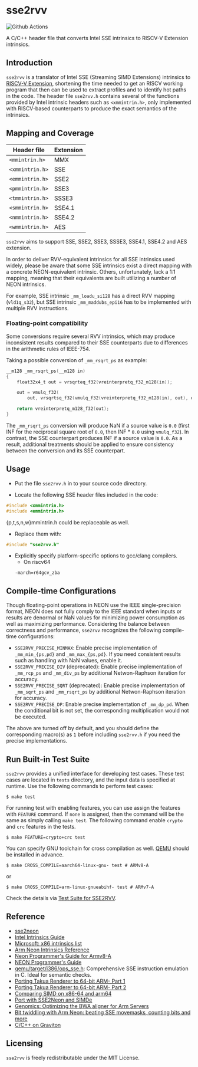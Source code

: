 # sse2rvv
![Github Actions](https://github.com/DLTcollab/sse2rvv/workflows/Github%20Actions/badge.svg?branch=master)

A C/C++ header file that converts Intel SSE intrinsics to RISCV-V Extension intrinsics.

## Introduction

`sse2rvv` is a translator of Intel SSE (Streaming SIMD Extensions) intrinsics
to [RISCV-V Extension](https://github.com/riscv/riscv-v-spec),
shortening the time needed to get an RISCV working program that then can be used to
extract profiles and to identify hot paths in the code.
The header file `sse2rvv.h` contains several of the functions provided by Intel
intrinsic headers such as `<xmmintrin.h>`, only implemented with RISCV-based counterparts
to produce the exact semantics of the intrinsics.

## Mapping and Coverage

Header file | Extension |
---|---|
`<mmintrin.h>` | MMX |
`<xmmintrin.h>` | SSE |
`<emmintrin.h>` | SSE2 |
`<pmmintrin.h>` | SSE3 |
`<tmmintrin.h>` | SSSE3 |
`<smmintrin.h>` | SSE4.1 |
`<nmmintrin.h>` | SSE4.2 |
`<wmmintrin.h>` | AES  |

`sse2rvv` aims to support SSE, SSE2, SSE3, SSSE3, SSE4.1, SSE4.2 and AES extension.

In order to deliver RVV-equivalent intrinsics for all SSE intrinsics used widely,
please be aware that some SSE intrinsics exist a direct mapping with a concrete
NEON-equivalent intrinsic. Others, unfortunately, lack a 1:1 mapping, meaning that
their equivalents are built utilizing a number of NEON intrinsics.

For example, SSE intrinsic `_mm_loadu_si128` has a direct RVV mapping (`vld1q_s32`),
but SSE intrinsic `_mm_maddubs_epi16` has to be implemented with multiple RVV instructions.

### Floating-point compatibility

Some conversions require several RVV intrinsics, which may produce inconsistent results
compared to their SSE counterparts due to differences in the arithmetic rules of IEEE-754.

Taking a possible conversion of `_mm_rsqrt_ps` as example:

```c
__m128 _mm_rsqrt_ps(__m128 in)
{
    float32x4_t out = vrsqrteq_f32(vreinterpretq_f32_m128(in));

    out = vmulq_f32(
        out, vrsqrtsq_f32(vmulq_f32(vreinterpretq_f32_m128(in), out), out));

    return vreinterpretq_m128_f32(out);
}
```

The `_mm_rsqrt_ps` conversion will produce NaN if a source value is `0.0` (first INF for the
reciprocal square root of `0.0`, then INF * `0.0` using `vmulq_f32`). In contrast,
the SSE counterpart produces INF if a source value is `0.0`.
As a result, additional treatments should be applied to ensure consistency between the conversion and its SSE counterpart.

## Usage

- Put the file `sse2rvv.h` in to your source code directory.

- Locate the following SSE header files included in the code:
```C
#include <xmmintrin.h>
#include <emmintrin.h>
```
  {p,t,s,n,w}mmintrin.h could be replaceable as well.

- Replace them with:
```C
#include "sse2rvv.h"
```

- Explicitly specify platform-specific options to gcc/clang compilers.
  * On riscv64
  ```shell
  -march=r64gcv_zba
  ```

## Compile-time Configurations

Though floating-point operations in NEON use the IEEE single-precision format, NEON does not fully comply to the IEEE standard when inputs or results are denormal or NaN values for minimizing power consumption as well as maximizing performance.
Considering the balance between correctness and performance, `sse2rvv` recognizes the following compile-time configurations:
* `SSE2RVV_PRECISE_MINMAX`: Enable precise implementation of `_mm_min_{ps,pd}` and `_mm_max_{ps,pd}`. If you need consistent results such as handling with NaN values, enable it.
* `SSE2RVV_PRECISE_DIV` (deprecated): Enable precise implementation of `_mm_rcp_ps` and `_mm_div_ps` by additional Netwon-Raphson iteration for accuracy.
* `SSE2RVV_PRECISE_SQRT` (deprecated): Enable precise implementation of `_mm_sqrt_ps` and `_mm_rsqrt_ps` by additional Netwon-Raphson iteration for accuracy.
* `SSE2RVV_PRECISE_DP`: Enable precise implementation of `_mm_dp_pd`. When the conditional bit is not set, the corresponding multiplication would not be executed.

The above are turned off by default, and you should define the corresponding macro(s) as `1` before including `sse2rvv.h` if you need the precise implementations.

## Run Built-in Test Suite

`sse2rvv` provides a unified interface for developing test cases. These test
cases are located in `tests` directory, and the input data is specified at
runtime. Use the following commands to perform test cases:
```shell
$ make test
```

For running test with enabling features, you can use assign the features with `FEATURE` command.
If `none` is assigned, then the command will be the same as simply calling `make test`.
The following command enable `crypto` and `crc` features in the tests.
```
$ make FEATURE=crypto+crc test
```

You can specify GNU toolchain for cross compilation as well.
[QEMU](https://www.qemu.org/) should be installed in advance.
```shell
$ make CROSS_COMPILE=aarch64-linux-gnu- test # ARMv8-A
```
or
```shell
$ make CROSS_COMPILE=arm-linux-gnueabihf- test # ARMv7-A
```

Check the details via [Test Suite for SSE2RVV](tests/README.md).

## Reference
* [sse2neon](https://github.com/DLTcollab/sse2neon)
* [Intel Intrinsics Guide](https://www.intel.com/content/www/us/en/docs/intrinsics-guide/index.html)
* [Microsoft: x86 intrinsics list](https://learn.microsoft.com/en-us/cpp/intrinsics/x86-intrinsics-list)
* [Arm Neon Intrinsics Reference](https://developer.arm.com/architectures/instruction-sets/simd-isas/neon/intrinsics)
* [Neon Programmer's Guide for Armv8-A](https://developer.arm.com/architectures/instruction-sets/simd-isas/neon/neon-programmers-guide-for-armv8-a)
* [NEON Programmer's Guide](https://static.docs.arm.com/den0018/a/DEN0018A_neon_programmers_guide_en.pdf)
* [qemu/target/i386/ops_sse.h](https://github.com/qemu/qemu/blob/master/target/i386/ops_sse.h): Comprehensive SSE instruction emulation in C. Ideal for semantic checks.
* [Porting Takua Renderer to 64-bit ARM- Part 1](https://blog.yiningkarlli.com/2021/05/porting-takua-to-arm-pt1.html)
* [Porting Takua Renderer to 64-bit ARM- Part 2](https://blog.yiningkarlli.com/2021/07/porting-takua-to-arm-pt2.html)
* [Comparing SIMD on x86-64 and arm64](https://blog.yiningkarlli.com/2021/09/neon-vs-sse.html)
* [Port with SSE2Neon and SIMDe](https://developer.arm.com/documentation/102581/0200/Port-with-SSE2Neon-and-SIMDe)
* [Genomics: Optimizing the BWA aligner for Arm Servers](https://community.arm.com/arm-community-blogs/b/high-performance-computing-blog/posts/optimizing-genomics-and-the-bwa-aligner-for-arm-servers)
* [Bit twiddling with Arm Neon: beating SSE movemasks, counting bits and more](https://community.arm.com/arm-community-blogs/b/infrastructure-solutions-blog/posts/porting-x86-vector-bitmask-optimizations-to-arm-neon)
* [C/C++ on Graviton](https://github.com/aws/aws-graviton-getting-started/blob/main/c-c%2B%2B.md)

## Licensing

`sse2rvv` is freely redistributable under the MIT License.
